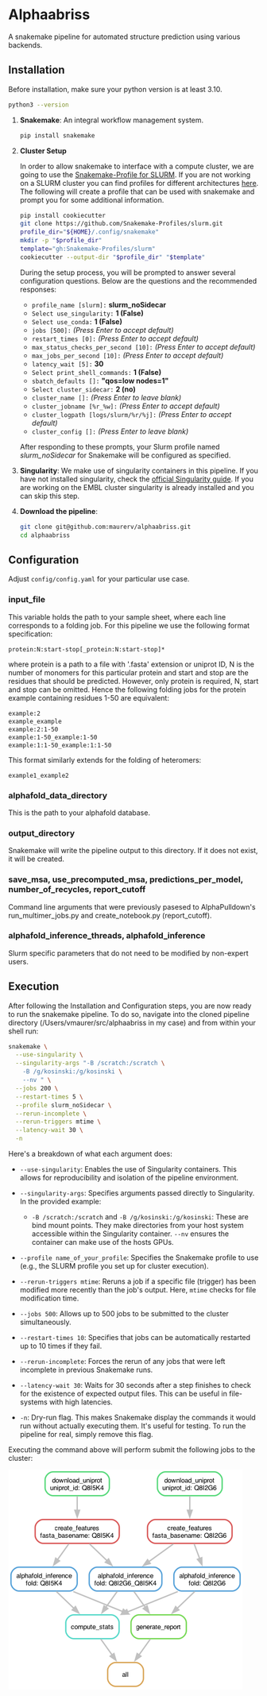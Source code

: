 # Alphaabriss

A snakemake pipeline for automated structure prediction using various backends.

## Installation

Before installation, make sure your python version is at least 3.10.

```bash
python3 --version
```

1. **Snakemake**: An integral workflow management system.

    ```bash
    pip install snakemake
    ```

2. **Cluster Setup**

    In order to allow snakemake to interface with a compute cluster, we are going to use the [Snakemake-Profile for SLURM](https://github.com/Snakemake-Profiles/slurm). If you are not working on a SLURM cluster you can find profiles for different architectures [here](https://github.com/Snakemake-Profiles/slurm). The following will create a profile that can be used with snakemake and prompt you for some additional information.

    ```bash
    pip install cookiecutter
    git clone https://github.com/Snakemake-Profiles/slurm.git
    profile_dir="${HOME}/.config/snakemake"
    mkdir -p "$profile_dir"
    template="gh:Snakemake-Profiles/slurm"
    cookiecutter --output-dir "$profile_dir" "$template"
    ```

    During the setup process, you will be prompted to answer several configuration questions. Below are the questions and the recommended responses:

    - `profile_name [slurm]:` **slurm_noSidecar**
    - `Select use_singularity:` **1 (False)**
    - `Select use_conda:` **1 (False)**
    - `jobs [500]:` *(Press Enter to accept default)*
    - `restart_times [0]:` *(Press Enter to accept default)*
    - `max_status_checks_per_second [10]:` *(Press Enter to accept default)*
    - `max_jobs_per_second [10]:` *(Press Enter to accept default)*
    - `latency_wait [5]:` **30**
    - `Select print_shell_commands:` **1 (False)**
    - `sbatch_defaults []:` **"qos=low nodes=1"**
    - `Select cluster_sidecar:` **2 (no)**
    - `cluster_name []:` *(Press Enter to leave blank)*
    - `cluster_jobname [%r_%w]:` *(Press Enter to accept default)*
    - `cluster_logpath [logs/slurm/%r/%j]:` *(Press Enter to accept default)*
    - `cluster_config []:` *(Press Enter to leave blank)*

    After responding to these prompts, your Slurm profile named *slurm_noSidecar* for Snakemake will be configured as specified.

3. **Singularity**: We make use of singularity containers in this pipeline. If you have not installed singularity, check the [official Singularity guide](https://sylabs.io/guides/latest/user-guide/quick_start.html#quick-installation-steps). If you are working on the EMBL cluster singularity is already installed and you can skip this step.


4. **Download the pipeline**:
    ```bash
    git clone git@github.com:maurerv/alphaabriss.git
    cd alphaabriss
    ```

## Configuration

Adjust `config/config.yaml` for your particular use case.

### input_file
This variable holds the path to your sample sheet, where each line corresponds to a folding job. For this pipeline we use the following format specification:

```
protein:N:start-stop[_protein:N:start-stop]*
```

where protein is a path to a file with '.fasta' extension or uniprot ID, N is the number of monomers for this particular protein and start and stop are the residues that should be predicted. However, only protein is required, N, start and stop can be omitted. Hence the following folding jobs for the protein example containing residues 1-50 are equivalent:

```
example:2
example_example
example:2:1-50
example:1-50_example:1-50
example:1:1-50_example:1:1-50
```

This format similarly extends for the folding of heteromers:

```
example1_example2
```

### alphafold_data_directory
This is the path to your alphafold database.

### output_directory
Snakemake will write the pipeline output to this directory. If it does not exist, it will be created.

### save_msa, use_precomputed_msa, predictions_per_model, number_of_recycles, report_cutoff
Command line arguments that were previously pasesed to AlphaPulldown's run_multimer_jobs.py and create_notebook.py (report_cutoff).

### alphafold_inference_threads, alphafold_inference
Slurm specific parameters that do not need to be modified by non-expert users.


## Execution

After following the Installation and Configuration steps, you are now ready to run the snakemake pipeline. To do so, navigate into the cloned pipeline directory (/Users/vmaurer/src/alphaabriss in my case) and from within your shell run:

```bash
snakemake \
  --use-singularity \
  --singularity-args "-B /scratch:/scratch \
    -B /g/kosinski:/g/kosinski \
    --nv " \
  --jobs 200 \
  --restart-times 5 \
  --profile slurm_noSidecar \
  --rerun-incomplete \
  --rerun-triggers mtime \
  --latency-wait 30 \
  -n

```

Here's a breakdown of what each argument does:

- `--use-singularity`: Enables the use of Singularity containers. This allows for reproducibility and isolation of the pipeline environment.

- `--singularity-args`: Specifies arguments passed directly to Singularity. In the provided example:
  - `-B /scratch:/scratch` and `-B /g/kosinski:/g/kosinski`: These are bind mount points. They make directories from your host system accessible within the Singularity container. `--nv` ensures the container can make use of the hosts GPUs.

- `--profile name_of_your_profile`: Specifies the Snakemake profile to use (e.g., the SLURM profile you set up for cluster execution).

- `--rerun-triggers mtime`: Reruns a job if a specific file (trigger) has been modified more recently than the job's output. Here, `mtime` checks for file modification time.

- `--jobs 500`: Allows up to 500 jobs to be submitted to the cluster simultaneously.

- `--restart-times 10`: Specifies that jobs can be automatically restarted up to 10 times if they fail.

- `--rerun-incomplete`: Forces the rerun of any jobs that were left incomplete in previous Snakemake runs.

- `--latency-wait 30`: Waits for 30 seconds after a step finishes to check for the existence of expected output files. This can be useful in file-systems with high latencies.

- `-n`: Dry-run flag. This makes Snakemake display the commands it would run without actually executing them. It's useful for testing. To run the pipeline for real, simply remove this flag.

Executing the command above will perform submit the following jobs to the cluster:

![Snakemake rulegraph](static/dag.png)
